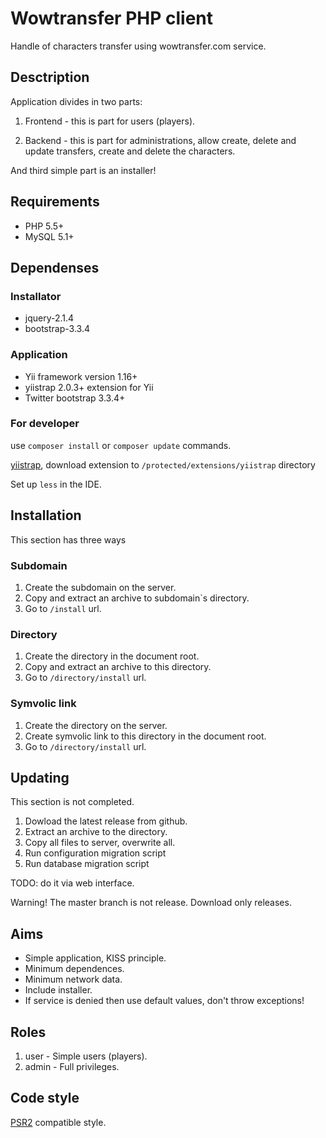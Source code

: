 # Wowtransfer PHP client #

Handle of characters transfer using wowtransfer.com service.


## Desctription ##

Application divides in two parts:

1. Frontend - this is part for users (players).

2. Backend - this is part for administrations, allow create, delete and update transfers, create and delete the characters.

And third simple part is an installer!

## Requirements

* PHP 5.5+
* MySQL 5.1+


## Dependenses ##

### Installator

* jquery-2.1.4
* bootstrap-3.3.4

### Application

* Yii framework version 1.16+
* yiistrap 2.0.3+ extension for Yii
* Twitter bootstrap 3.3.4+

### For developer

use `composer install` or `composer update` commands.

[yiistrap](https://github.com/crisu83/yiistrap/releases),
download extension to `/protected/extensions/yiistrap` directory

Set up `less` in the IDE.



## Installation

This section has three ways

### Subdomain

1. Create the subdomain on the server.
2. Copy and extract an archive to subdomain`s directory.
3. Go to `/install` url.

### Directory

1. Create the directory in the document root.
2. Copy and extract an archive to this directory.
3. Go to `/directory/install` url.

### Symvolic link

1. Create the directory on the server.
2. Create symvolic link to this directory in the document root.
3. Go to `/directory/install` url.


## Updating

This section is not completed.

1. Dowload the latest release from github.
2. Extract an archive to the directory.
3. Copy all files to server, overwrite all.
5. Run configuration migration script
6. Run database migration script

TODO: do it via web interface.

Warning! The master branch is not release. Download only releases.


## Aims

* Simple application, KISS principle.
* Minimum dependences.
* Minimum network data.
* Include installer.
* If service is denied then use default values, don't throw exceptions!


## Roles ##

1. user - Simple users (players).
2. admin - Full privileges.


## Code style ##

[PSR2](https://github.com/php-fig/fig-standards/blob/master/accepted/PSR-2-coding-style-guide.md "PSR2")
compatible style.